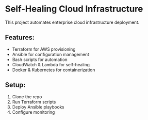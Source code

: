 
# Self-Healing Cloud Infrastructure

This project automates enterprise cloud infrastructure deployment.

## Features:
- Terraform for AWS provisioning
- Ansible for configuration management
- Bash scripts for automation
- CloudWatch & Lambda for self-healing
- Docker & Kubernetes for containerization

## Setup:
1. Clone the repo
2. Run Terraform scripts
3. Deploy Ansible playbooks
4. Configure monitoring

